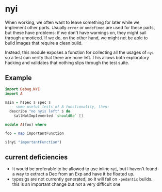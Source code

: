 # nyi

When working, we often want to leave something for later while we implement other
parts. Usually `error` or `undefined` are used for these parts, but these have
problems: if we don't have warnings on, they might sail through unnoticed. If
we do, on the other hand, we might not be able to build images that require
a clean build.

Instead, this module exposes a function for collecting all the usages of `nyi`
so a test can verify that there are none left. This allows both exploratory
hacking and validates that nothing slips through the test suite.

## Example

```haskell
import Debug.NYI
import A

main = hspec $ spec $
  -- some useful tests of A functionality, then:
  describe "no nyis left" $ do
    $allNotImplemented `shouldBe` []
```

```haskell
module A(foo) where

foo = map importantFunction

$(nyi "importantFunction")

```





## current deficiencies

- It would be preferable to be allowed to use inline `nyi`, but I haven't found
  a way to extract a Dec from an Exp and have it be floated up.
- typesigs are not currently generated, so it will fail on `-pedantic` builds.
  this is an important change but not a very difficult one
